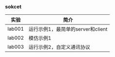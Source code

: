 ### sokcet

|实验|简介|
|---|---|
|lab001|运行示例1，最简单的server和client|
|lab002|模仿示例1|
|lab003|运行示例2，自定义通讯协议|